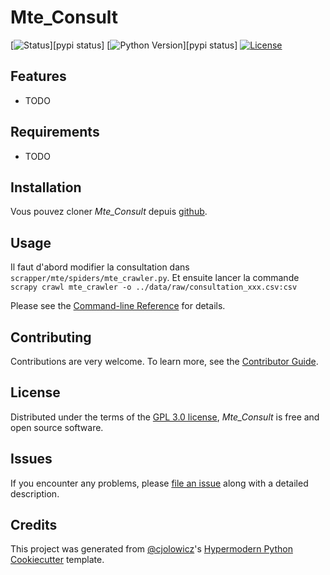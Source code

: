 # Mte_Consult

[![Status](https://img.shields.io/pypi/status/mte_consult.svg)][pypi status]
[![Python Version](https://img.shields.io/pypi/pyversions/mte_consult)][pypi status]
[![License](https://img.shields.io/pypi/l/mte_consult)][license]

[github]: https://github.com/dthonon/mte_consult/

## Features

- TODO

## Requirements

- TODO

## Installation

Vous pouvez cloner _Mte_Consult_ depuis [github].

## Usage

Il faut d'abord modifier la consultation dans `scrapper/mte/spiders/mte_crawler.py`.
Et ensuite lancer la commande 
`scrapy crawl mte_crawler -o ../data/raw/consultation_xxx.csv:csv`

Please see the [Command-line Reference] for details.

## Contributing

Contributions are very welcome.
To learn more, see the [Contributor Guide].

## License

Distributed under the terms of the [GPL 3.0 license][license],
_Mte_Consult_ is free and open source software.

## Issues

If you encounter any problems,
please [file an issue] along with a detailed description.

## Credits

This project was generated from [@cjolowicz]'s [Hypermodern Python Cookiecutter] template.

[@cjolowicz]: https://github.com/cjolowicz
[pypi]: https://pypi.org/
[hypermodern python cookiecutter]: https://github.com/cjolowicz/cookiecutter-hypermodern-python
[file an issue]: https://github.com/dthonon/mte_consult/issues
[pip]: https://pip.pypa.io/

<!-- github-only -->

[license]: https://github.com/dthonon/mte_consult/blob/main/LICENSE
[contributor guide]: https://github.com/dthonon/mte_consult/blob/main/CONTRIBUTING.md
[command-line reference]: https://mte_consult.readthedocs.io/en/latest/usage.html
